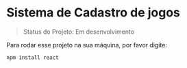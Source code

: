 # Sistema de Cadastro de jogos

> Status do Projeto: Em desenvolvimento

Para rodar esse projeto na sua máquina, por favor digite:

```
npm install react
```
